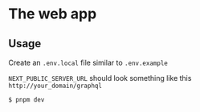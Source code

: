 # The web app

## Usage

Create an `.env.local` file similar to `.env.example`

`NEXT_PUBLIC_SERVER_URL` should look something like this `http://your_domain/graphql`

```sh
$ pnpm dev
```
